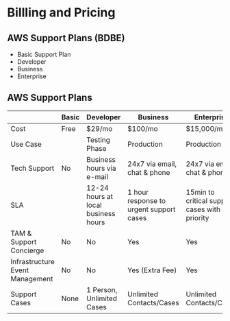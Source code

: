 # Billling and Pricing


## AWS Support Plans (BDBE)
* Basic Support Plan 
* Developer
* Business
* Enterprise


## AWS Support Plans

|                          | Basic |Developer                            | Business                                |Enterprise                                     |
| -------------------------| ------|-------------------------------------| ----------------------------------------|-----------------------------------------------|
| Cost                     | Free  | $29/mo                              | $100/mo                                 | $15,000/mo                                    |
| Use Case                 |       | Testing Phase                       | Production                              | Production                                    |
| Tech Support             | No    | Business hours via e-mail           | 24x7 via email, chat & phone            | 24x7 via email, chat & phone                  |
| SLA                      |       | 12-24 hours at local business hours | 1 hour response to urgent support cases | 15min to critical support cases with priority |
| TAM & Support Concierge  | No    | No                                  | Yes                                     | Yes                                           |
| Infrastructure Event Management | No | No                              | Yes (Extra Fee)                         | Yes                                           | 
| Support Cases            | None  | 1 Person, Unlimited Cases           | Unlimited Contacts/Cases                | Unlimited Contacts/Cases                      |
